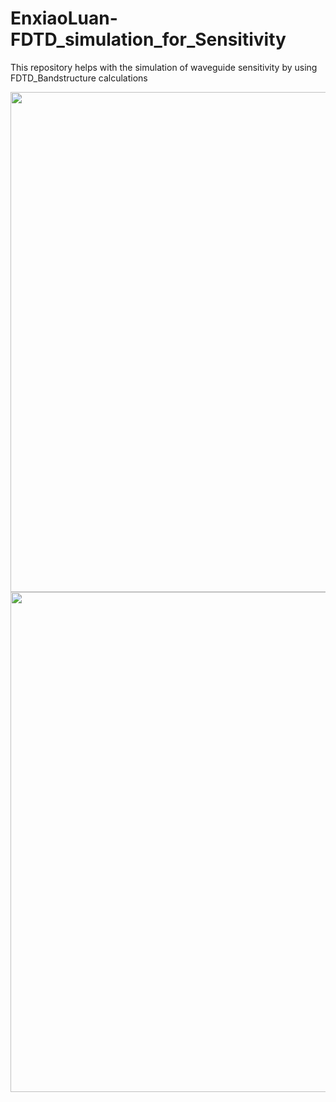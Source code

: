 # EnxiaoLuan-FDTD_simulation_for_Sensitivity
This repository helps with the simulation of waveguide sensitivity by using FDTD_Bandstructure calculations



<img src="https://raw.githubusercontent.com/EnxiaoLuan/Pics_for_Github/master/Sensitivity_def.png" width="800">

<img src="https://raw.githubusercontent.com/EnxiaoLuan/Pics_for_Github/master/WGS_AS.png" width="800">
